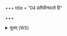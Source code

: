 +++
title = "04 प्रतीचीनफलो हि"

+++
<details><summary>मूलम् (WS)</summary>

प्रतीचीनफलो हि त्वमपामार्ग बभूविथ ।  
सर्वान् मच्छपथाँ अधि वरीयो यावया त्वम् ॥ ४ ॥
</details>